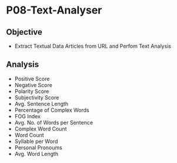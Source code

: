 # P08-Text-Analyser

## Objective
- Extract Textual Data Articles from URL and Perfom Text Analysis

## Analysis
- Positive Score
- Negative Score
- Polarity Score
- Subjectivity Score
- Avg. Sentence Length
- Percentage of Complex Words
- FOG Index
- Avg. No. of Words per Sentence
- Complex Word Count
- Word Count
- Syllable per Word
- Personal Pronoums
- Avg. Word Length
